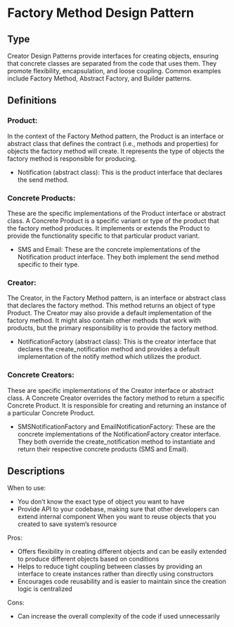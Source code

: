 # Factory Method Design Pattern

## Type
Creator Design Patterns provide interfaces for creating objects, ensuring that concrete classes are separated from the code that uses them. They promote flexibility, encapsulation, and loose coupling. Common examples include Factory Method, Abstract Factory, and Builder patterns.


## Definitions

### Product:

In the context of the Factory Method pattern, the Product is an interface or abstract class that defines the contract (i.e., methods and properties) for objects the factory method will create. It represents the type of objects the factory method is responsible for producing.

- Notification (abstract class): This is the product interface that declares the send method.

### Concrete Products:

These are the specific implementations of the Product interface or abstract class. A Concrete Product is a specific variant or type of the product that the factory method produces. It implements or extends the Product to provide the functionality specific to that particular product variant.

- SMS and Email: These are the concrete implementations of the Notification product interface. They both implement the send method specific to their type.

### Creator:

The Creator, in the Factory Method pattern, is an interface or abstract class that declares the factory method. This method returns an object of type Product. The Creator may also provide a default implementation of the factory method. It might also contain other methods that work with products, but the primary responsibility is to provide the factory method.

- NotificationFactory (abstract class): This is the creator interface that declares the create_notification method and provides a default implementation of the notify method which utilizes the product.

### Concrete Creators:

These are specific implementations of the Creator interface or abstract class. A Concrete Creator overrides the factory method to return a specific Concrete Product. It is responsible for creating and returning an instance of a particular Concrete Product.

- SMSNotificationFactory and EmailNotificationFactory: These are the concrete implementations of the NotificationFactory creator interface. They both override the create_notification method to instantiate and return their respective concrete products (SMS and Email).


## Descriptions

When to use: 
- You don’t know the exact type of object you want to have
- Provide API to your codebase, making sure that other developers can extend internal component
 When you want to reuse objects that you created to save system’s resource

Pros:
- Offers flexibility in creating different objects and can be easily extended to produce different objects based on conditions
- Helps to reduce tight coupling between classes by providing an interface to create instances rather than directly using constructors
- Encourages code reusability and is easier to maintain since the creation logic is centralized

Cons:
- Can increase the overall complexity of the code if used unnecessarily
